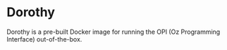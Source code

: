 # Dorothy
Dorothy is a pre-built Docker image for running the OPI (Oz Programming Interface) out-of-the-box.
